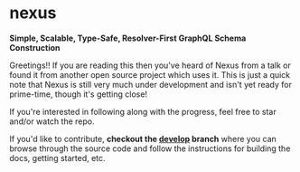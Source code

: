 # nexus

**Simple, Scalable, Type-Safe, Resolver-First GraphQL Schema Construction**

Greetings!! If you are reading this then you've heard of Nexus from a talk or found it from another open source project which uses it. This is just a quick note that Nexus is still very much under development and isn't yet ready for prime-time, though it's getting close!

If you're interested in following along with the progress, feel free to star and/or watch the repo.

If you'd like to contribute, **checkout the [develop](https://github.com/graphql-nexus/nexus/tree/develop) branch** where you can browse through the source code and follow the instructions for building the docs, getting started, etc.
